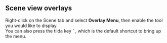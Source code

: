 ## Scene view overlays
Right-click on the Scene tab and select **Overlay Menu**, then enable the tool you would like to display.  
You can also press the tilda key <kbd>`</kbd>, which is the default shortcut to bring up the menu.